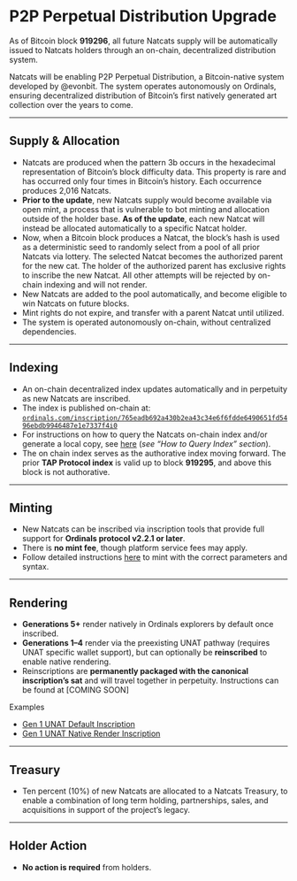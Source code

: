 # P2P Perpetual Distribution Upgrade  

As of Bitcoin block **919296**, all future Natcats supply will be automatically issued to Natcats holders through an on-chain, decentralized distribution system.

Natcats will be enabling P2P Perpetual Distribution, a Bitcoin-native system developed by @evonbit. The system operates autonomously on Ordinals, ensuring decentralized distribution of Bitcoin’s first natively generated art collection over the years to come.

---

## Supply & Allocation  
- Natcats are produced when the pattern 3b occurs in the hexadecimal representation of Bitcoin’s block difficulty data. This property is rare and has occurred only four times in Bitcoin’s history. Each occurrence produces 2,016 Natcats.
- **Prior to the update**, new Natcats supply would become available via open mint, a process that is vulnerable to bot minting and allocation outside of the holder base. **As of the update**, each new Natcat will instead be allocated automatically to a specific Natcat holder.
- Now, when a Bitcoin block produces a Natcat, the block’s hash is used as a deterministic seed to randomly select from a pool of all prior Natcats via lottery. The selected Natcat becomes the authorized parent for the new cat. The holder of the authorized parent has exclusive rights to inscribe the new Natcat. All other attempts will be rejected by on-chain indexing and will not render.
- New Natcats are added to the pool automatically, and become eligible to win Natcats on future blocks.
- Mint rights do not expire, and transfer with a parent Natcat until utilized. 
- The system is operated autonomously on-chain, without centralized dependencies.

---

## Indexing  
- An on-chain decentralized index updates automatically and in perpetuity as new Natcats are inscribed. 
- The index is published on-chain at:
  [`ordinals.com/inscription/765eadb692a430b2ea43c34e6f6fdde6490651fd5496ebdb9946487e1e7337f4i0`](https://ordinals.com/inscription/765eadb692a430b2ea43c34e6f6fdde6490651fd5496ebdb9946487e1e7337f4i0)  
- For instructions on how to query the Natcats on-chain index and/or generate a local copy, see [here](https://github.com/evonbit/bitcoin-native-systems/blob/main/P2P%20Perpetual%20Distribution/01-p2p-perpetual-distribution.md) (*see “How to Query Index” section*).  
- The on chain index serves as the authorative index moving forward. The prior **TAP Protocol index** is valid up to block **919295**, and above this block is not authorative.


---

## Minting  
- New Natcats can be inscribed via inscription tools that provide full support for **Ordinals protocol v2.2.1 or later**.  
- There is **no mint fee**, though platform service fees may apply.  
- Follow detailed instructions [here](https://github.com/evonbit/bitcoin-native-systems/blob/main/P2P%20Perpetual%20Distribution/01-p2p-perpetual-distribution.md#minting-instructions) to mint with the correct parameters and syntax.  


---

## Rendering  
- **Generations 5+** render natively in Ordinals explorers by default once inscribed.  
- **Generations 1–4** render via the preexisting UNAT pathway (requires UNAT specific wallet support), but can optionally be **reinscribed** to enable native rendering.  
- Reinscriptions are **permanently packaged with the canonical inscription’s sat** and will travel together in perpetuity. Instructions can be found at [COMING SOON] 
<!-- - See [How to Enable Gen 1–4 Native Rendering](https://github.com/evonbit/bitcoin-native-systems/blob/main/Natcats/04-how-to-enable-native-render-reinscription.md) for reinscription instructions.  --->

Examples  
- [Gen 1 UNAT Default Inscription](https://ordinals.com/inscription/5c26e644c0a93f02f964182fdab436378405d0f6639ca20134f747b160457e76i0)  
- [Gen 1 UNAT Native Render Inscription](https://ordinals.com/inscription/4d71c795bf62a1a458c5411b2b2ab0cb35209bb0ed7b5614a401ec781beadbbfi0)  

---

## Treasury  
- Ten percent (10%) of new Natcats are allocated to a Natcats Treasury, to enable a combination of long term holding, partnerships, sales, and acquisitions in support of the project’s legacy.  

---

## Holder Action  
- **No action is required** from holders.  
